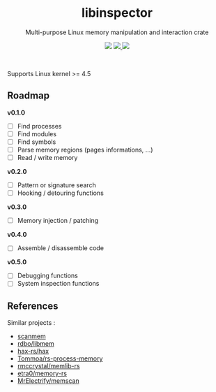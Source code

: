 <h1 align="center">libinspector</h1>
<p align="center">Multi-purpose Linux memory manipulation and interaction crate<p>
<p align="center">
    <img src="https://img.shields.io/badge/Built with Rust-grey?style=for-the-badge&logo=rust&color=%23B94700">
    <a target="_blank" href="https://github.com/standard3/libinspector/releases/">
        <img src="https://img.shields.io/github/v/release/standard3/libinspector?style=for-the-badge&color=%23DAA632&labelColor=%23B94700">
    </a>
    <img src="https://img.shields.io/github/license/standard3/libinspector?style=for-the-badge&color=%23DAA632&labelColor=%23B94700">
</p>

<br>

Supports Linux kernel >= 4.5

## Roadmap

**v0.1.0**
- [ ] Find processes
- [ ] Find modules
- [ ] Find symbols
- [ ] Parse memory regions (pages informations, ...)
- [ ] Read / write memory

**v0.2.0**
- [ ] Pattern or signature search
- [ ] Hooking / detouring functions

**v0.3.0**
- [ ] Memory injection / patching

**v0.4.0**
- [ ] Assemble / disassemble code

**v0.5.0**
- [ ] Debugging functions
- [ ] System inspection functions

## References

Similar projects :

- [scanmem](https://github.com/scanmem/scanmem)
- [rdbo/libmem](https://github.com/rdbo/libmem)
- [hax-rs/hax](https://github.com/hax-rs/hax)
- [Tommoa/rs-process-memory](https://github.com/Tommoa/rs-process-memory)
- [rmccrystal/memlib-rs](https://github.com/rmccrystal/memlib-rs)
- [etra0/memory-rs](https://github.com/etra0/memory-rs)
- [MrElectrify/memscan](https://github.com/MrElectrify/memscan)
